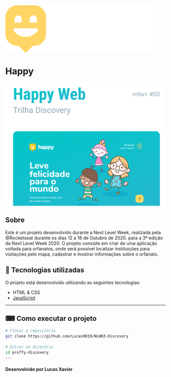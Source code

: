  <img src="/public/images/logo.svg"/>

# Happy

 <img src="/public/images/capa.png"/>

## Sobre

Este é um projeto desenvolvido durante a Next Level Week, realizada pela @Rocketseat durante os dias 12 a 18 de Outubro de 2020. para a 3ª edição da Next Level Week 2020. O projeto consiste em criar de uma aplicação voltada para orfanatos, onde será possível localizar instituições para visitações pelo mapa, cadastrar e mostrar informações sobre o orfanato.

## 🚀 Tecnologias utilizadas

O projeto está desenvolvido utilizando as seguintes tecnologias:

- HTML & CSS
- [JavaScript](https://developer.mozilla.org/pt-BR/docs/Web/JavaScript)
<!-- - [Node.js](https://nodejs.org/en/)
- [Express](https://expressjs.com/pt-br/)
- [SQLite](https://www.sqlite.org/index.html)
- [Nunjucks](https://mozilla.github.io/nunjucks/) -->

---

## ⌨ Como executar o projeto

```bash
# Clonar o repositório
git clone https://github.com/Lucas0019/NLW03-Discovery

# Entrar no diretório
cd proffy-discovery
---

```

#### Desenvolvido por Lucas Xavier

